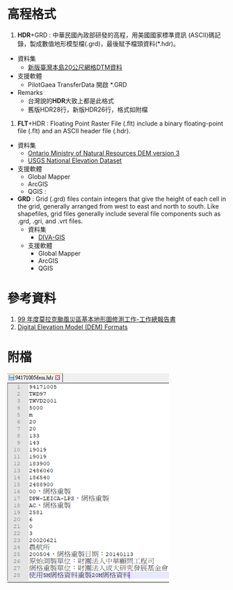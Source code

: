 # 高程格式
1. **HDR**+GRD : 中華民國內政部研發的高程，用美國國家標準資訊 (ASCII)碼記錄，製成數值地形模型檔(.grd)，最後賦予檔頭資料(*.hdr)。
  + 資料集
    + [新版臺灣本島20公尺網格DTM資料](https://data.moi.gov.tw/MoiOD/Data/DataDetail.aspx?oid=8600CF99-A6EF-4335-947D-D26C9992EDD1)
  + 支援軟體
    + PilotGaea TransferData 開啟 *.GRD
  + Remarks
     + 台灣說的**HDR**大致上都是此格式
     + 舊版HDR28行，新版HDR26行，格式如附檔
1. **FLT**+HDR : Floating Point Raster File (.flt) include a binary floating-point file (.flt) and an ASCII header file (.hdr).
  + 資料集
    + [Ontario Ministry of Natural Resources DEM version 3](https://library.carleton.ca/find/gis/geospatial-data/provincial-digital-elevation-model-version-3)
    + [USGS National Elevation Dataset](https://lta.cr.usgs.gov/NED)
  + 支援軟體
    + Global Mapper
    + ArcGIS
    + QGIS : 
+ **GRD** : Grid (.grd) files contain integers that give the height of each cell in the grid, generally arranged from west to east and north to south. Like shapefiles, grid files generally include several file components such as .grd, .gri, and .vrt files.
  + 資料集
    + [DIVA-GIS](http://www.diva-gis.org/)
  + 支援軟體
    + Global Mapper
    + ArcGIS
    + QGIS

# 參考資料

1. [99 年度莫拉克颱風災區基本地形圖修測工作-工作總報告書](https://www.nlsc.gov.tw/uploadfile/5942500.pdf])
1. [Digital Elevation Model (DEM) Formats](https://library.carleton.ca/help/dem-formats)


# 附檔
![](hdr28.png)
